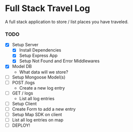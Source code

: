# Full Stack Travel Log

A full stack application to store / list places you have traveled.

### TODO

- [x] Setup Server
  - [x] Install Dependencies
  <!-- - [] Install / Setup Linter -->
  - [x] Setup Express App
  - [x] Setup Not Found and Error Middlewares
- [x] Model DB
  - What data will we store?
- [ ] Setup Mongoose Model(s)
- [ ] POST /logs
  - Create a new log entry
- [ ] GET / logs
  - List all log entries
- [ ] Setup Client
- [ ] Create Form to add a new entry
- [ ] Setup Map SDK on client
- [ ] List all log entries on map
- [ ] DEPLOY!
